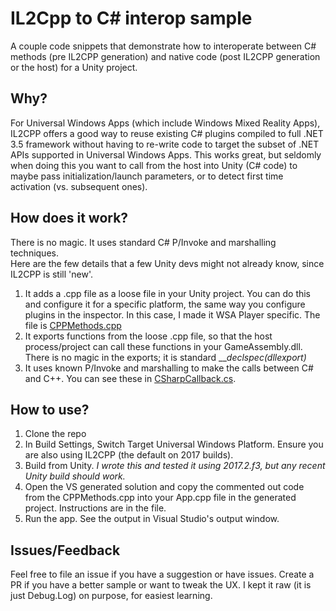 # IL2Cpp to C# interop sample
A couple code snippets that demonstrate how to interoperate between C# methods (pre IL2CPP generation) and native code (post IL2CPP generation or the host) for a Unity project.


## Why? 
For Universal Windows Apps (which include Windows Mixed Reality Apps), IL2CPP offers a good way to reuse existing C# plugins compiled to full .NET 3.5 framework without having to re-write code to target the subset of .NET APIs supported in Universal Windows Apps. 
This works great, but seldomly when doing this you want to call from the host into Unity (C# code) to maybe pass initialization/launch parameters, or to detect first time activation (vs. subsequent ones).

## How does it work? 
There is no magic. It uses standard C# P/Invoke and marshalling techniques.  
Here are the few details that a few Unity devs might not already know, since IL2CPP is still 'new'.   
1. It adds a .cpp file as a loose file in your Unity project. You can do this and configure it for a specific platform, the same way you configure plugins in the inspector. In this case, I made it WSA Player specific. 
The file is [CPPMethods.cpp](https://github.com/jaimerodriguez/IL2CppBridges/blob/master/Assets/CPPMethods.cpp)
1. It exports functions from the loose .cpp file, so that the host process/project can call these functions in your GameAssembly.dll. 
There is no magic in the exports; it is standard ___declspec(dllexport)_
1. It uses known P/Invoke and marshalling to make the calls between C# and C++. You can see these in [CSharpCallback.cs](https://github.com/jaimerodriguez/IL2CppBridges/blob/master/Assets/CSharpCallback.cs). 

## How to use? 
1. Clone the repo
1. In Build Settings, Switch Target Universal Windows Platform. Ensure you are also using IL2CPP (the default on 2017 builds). 
1. Build from Unity. _I wrote this and tested it using 2017.2.f3, but any recent Unity build should work._
1. Open the VS generated solution and copy the commented out code from the CPPMethods.cpp into your App.cpp file in the generated project. Instructions are in the file. 
1. Run the app. See the output in Visual Studio's output window. 

## Issues/Feedback
Feel free to file an issue if you have a suggestion or have issues. Create a PR if you have a better sample or want to tweak the UX. I kept it raw (it is just Debug.Log) on purpose, for easiest learning.  
